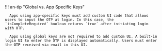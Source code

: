 !!! an-tip "Global vs. App Specific Keys"

      Apps using app-specific keys must add custom UI code that allows users to input the OTP at login. In this case, the `isCompleteRequired` boolean returns `true` after initiating login with OTP.

      Apps using global keys are not required to add custom UI. A built-in login UI to enter the OTP is displayed automatically. Users must enter the OTP received via email in this UI.